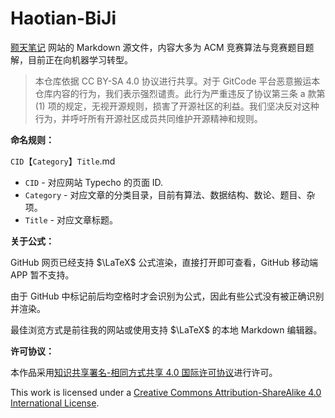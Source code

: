 # Haotian-BiJi

[颢天笔记](https://io.zouht.com/) 网站的 Markdown 源文件，内容大多为 ACM 竞赛算法与竞赛题目题解，目前正在向机器学习转型。

> 本仓库依据 CC BY-SA 4.0 协议进行共享。对于 GitCode 平台恶意搬运本仓库内容的行为，我们表示强烈谴责。此行为严重违反了协议第三条 a 款第 (1) 项的规定，无视开源规则，损害了开源社区的利益。我们坚决反对这种行为，并呼吁所有开源社区成员共同维护开源精神和规则。

**命名规则：**

`CID`【`Category`】`Title`.md

- `CID` - 对应网站 Typecho 的页面 ID.
- `Category` - 对应文章的分类目录，目前有算法、数据结构、数论、题目、杂项。
- `Title` - 对应文章标题。

**关于公式：**

GitHub 网页已经支持 $\LaTeX$ 公式渲染，直接打开即可查看，GitHub 移动端 APP 暂不支持。

由于 GitHub 中标记前后均空格时才会识别为公式，因此有些公式没有被正确识别并渲染。

最佳浏览方式是前往我的网站或使用支持 $\LaTeX$ 的本地 Markdown 编辑器。

**许可协议：**

本作品采用[知识共享署名-相同方式共享 4.0 国际许可协议](http://creativecommons.org/licenses/by-sa/4.0/)进行许可。

This work is licensed under a [Creative Commons Attribution-ShareAlike 4.0 International License](https://creativecommons.org/licenses/by-sa/4.0/).

